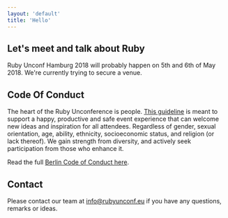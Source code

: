 ```yaml
---
layout: 'default'
title: 'Hello'
---
```

## Let's meet and talk about Ruby

Ruby Unconf Hamburg 2018 will probably happen on 5th and 6th of May 2018. We're currently trying to secure a venue.

## Code Of Conduct

The heart of the Ruby Unconference is people. [This guideline](https://berlincodeofconduct.org/) is meant to support a happy, productive and safe event experience that can welcome new ideas and inspiration for all attendees. Regardless of gender, sexual orientation, age, ability, ethnicity, socioeconomic status, and religion (or lack thereof). We gain strength from diversity, and actively seek participation from those who enhance it.

Read the full [Berlin Code of Conduct here](https://berlincodeofconduct.org/).

## Contact

Please contact our team at <a href="mailto:info@rubyunconf.eu">info@rubyunconf.eu</a> if you have
any questions, remarks or ideas.
